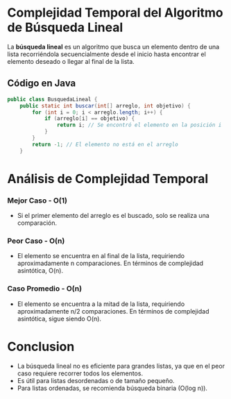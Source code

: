 # Complejidad Temporal del Algoritmo de Búsqueda Lineal

La **búsqueda lineal** es un algoritmo que busca un elemento dentro de una lista recorriéndola secuencialmente desde el inicio hasta encontrar el elemento deseado o llegar al final de la lista.

## Código en Java  
```java
public class BusquedaLineal {
    public static int buscar(int[] arreglo, int objetivo) {
        for (int i = 0; i < arreglo.length; i++) {
            if (arreglo[i] == objetivo) {
                return i; // Se encontró el elemento en la posición i
            }
        }
        return -1; // El elemento no está en el arreglo
    }

```

# Análisis de Complejidad Temporal

### Mejor Caso - O(1)

* Si el primer elemento del arreglo es el buscado, solo se realiza una comparación.

### Peor Caso - O(n)

* El elemento se encuentra en al final de la lista, requiriendo aproximadamente n comparaciones. En términos de complejidad asintótica, O(n).

### Caso Promedio  - O(n)

* El elemento se encuentra a la mitad de la lista, requiriendo aproximadamente n/2 comparaciones. En términos de complejidad asintótica, sigue siendo O(n).


# Conclusion 

* La búsqueda lineal no es eficiente para grandes listas, ya que en el peor caso requiere recorrer todos los elementos.
* Es útil para listas desordenadas o de tamaño pequeño.
* Para listas ordenadas, se recomienda búsqueda binaria (O(log n)).